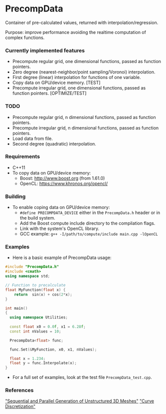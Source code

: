 # PrecompData

Container of pre-calculated values, returned with interpolation/regression. 

Purpose: improve performance avoiding the realtime computation of complex functions.


### Currently implemented features

- Precompute regular grid, one dimensional functions, passed as function pointers.
- Zero degree (nearest-neighbor/point sampling/Voronoi) interpolation.
- First degree (linear) interpolation for functions of one variable.
- Copy data on GPU/device memory. [TEST]
- Precompute irregular grid, one dimensional functions, passed as function pointers. [OPTIMIZE/TEST]


### TODO

- Precompute regular grid, n dimensional functions, passed as function pointers.
- Precompute irregular grid, n dimensional functions, passed as function pointers.
- Load data from file.
- Second degree (quadratic) interpolation.


### Requirements

- C++11
- To copy data on GPU/device memory:
    - Boost:   http://www.boost.org (from 1.61.0)
    - OpenCL:  https://www.khronos.org/opencl/


### Building

- To enable coping data on GPU/device memory:
    - `#define PRECOMPDATA_DEVICE` either in the `PrecompData.h` header or in the build system.
    - Add the Boost compute include directory to the compilation flags.
    - Link with the system's OpenCL library.
    - GCC example:  `g++ -I/path/to/compute/include main.cpp -lOpenCL`

### Examples

- Here is a basic example of PrecompData usage:

```C++
#include "PrecompData.h"
#include <cmath>
using namespace std;

// Function to precalculate
float MyFunction(float x) {
	return  sin(x) + cos(2*x);
}

int main()
{
  using namespace Utilities;
  
  const float x0 = 0.0f, x1 = 6.28f;
  const int nValues = 10;

  PrecompData<float> func;

  func.Set(&MyFunction, x0, x1, nValues);

  float x = 1.234;
  float y = func.Interpolate(x);
}
```

- For a full set of examples, look at the test file `PrecompData_test.cpp`.


### References

["Sequential and Parallel Generation of Unstructured 3D Meshes"](http://mech.fsv.cvut.cz/~dr/papers/Thesis98/thesis.html)
   ["Curve Discretization"](http://mech.fsv.cvut.cz/~dr/papers/Thesis98/node40.html)
